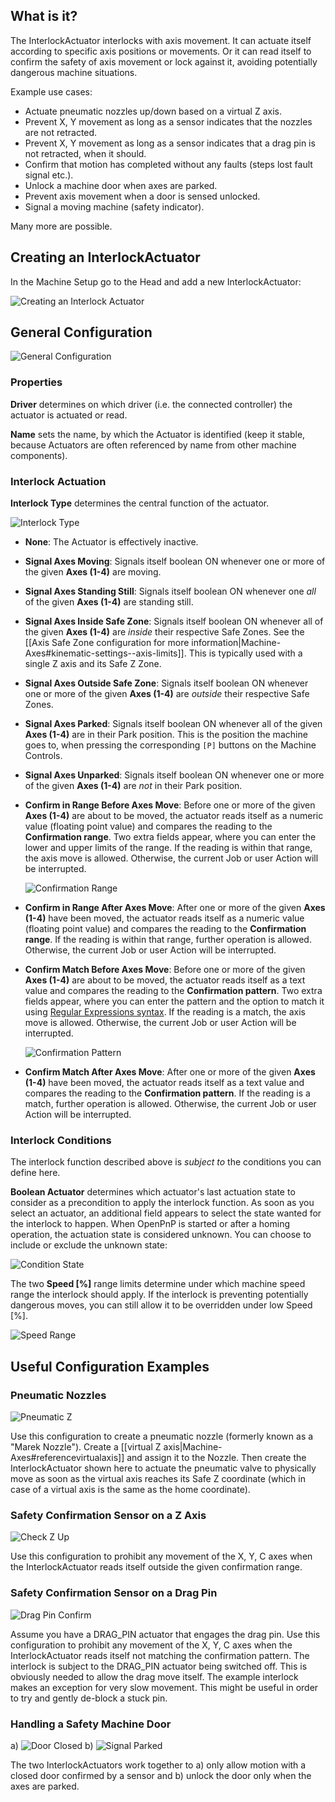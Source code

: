 ## What is it?
The InterlockActuator interlocks with axis movement. It can actuate itself according to specific axis positions or movements. Or it can read itself to confirm the safety of axis movement or lock against it, avoiding potentially dangerous machine situations. 

Example use cases:
* Actuate pneumatic nozzles up/down based on a virtual Z axis. 
* Prevent X, Y movement as long as a sensor indicates that the nozzles are not retracted.
* Prevent X, Y movement as long as a sensor indicates that a drag pin is not retracted, when it should.
* Confirm that motion has completed without any faults (steps lost fault signal etc.).
* Unlock a machine door when axes are parked. 
* Prevent axis movement when a door is sensed unlocked. 
* Signal a moving machine (safety indicator).

Many more are possible.

## Creating an InterlockActuator
In the Machine Setup go to the Head and add a new InterlockActuator:

![Creating an Interlock Actuator](https://user-images.githubusercontent.com/9963310/98390153-482ab700-2055-11eb-9ca5-557f82dd2e91.png)

## General Configuration 

![General Configuration](https://user-images.githubusercontent.com/9963310/98390535-cc7d3a00-2055-11eb-9095-ec8ac97056bf.png)

### Properties

**Driver** determines on which driver (i.e. the connected controller) the actuator is actuated or read. 

**Name** sets the name, by which the Actuator is identified (keep it stable, because Actuators are often referenced by name from other machine components). 

### Interlock Actuation

**Interlock Type** determines the central function of the actuator. 

![Interlock Type](https://user-images.githubusercontent.com/9963310/98391311-c471ca00-2056-11eb-88ce-85f303b3f158.png)

* **None**: The Actuator is effectively inactive.

* **Signal Axes Moving**: Signals itself boolean ON whenever one or more of the given **Axes (1-4)** are moving. 

* **Signal Axes Standing Still**: Signals itself boolean ON whenever one _all_ of the given **Axes (1-4)** are standing still. 

* **Signal Axes Inside Safe Zone**: Signals itself boolean ON whenever all of the given **Axes (1-4)** are _inside_ their respective Safe Zones. See the [[Axis Safe Zone configuration for more information|Machine-Axes#kinematic-settings--axis-limits]]. This is typically used with a single Z axis and its Safe Z Zone. 

* **Signal Axes Outside Safe Zone**: Signals itself boolean ON whenever one or more of the given **Axes (1-4)** are _outside_ their respective Safe Zones. 

* **Signal Axes Parked**: Signals itself boolean ON whenever all of the given **Axes (1-4)** are in their Park position. This is the position the machine goes to, when pressing the corresponding `[P]` buttons on the Machine Controls. 

* **Signal Axes Unparked**: Signals itself boolean ON whenever one or more of the given **Axes (1-4)** are _not_ in their Park position.  

* **Confirm in Range Before Axes Move**: Before one or more of the given **Axes (1-4)** are about to be moved, the actuator reads itself as a numeric value (floating point value) and compares the reading to the **Confirmation range**. Two extra fields appear, where you can enter the lower and upper limits of the range. If the reading is within that range, the axis move is allowed. Otherwise, the current Job or user Action will be interrupted. 

  ![Confirmation Range](https://user-images.githubusercontent.com/9963310/98393188-3ba85d80-2059-11eb-92d2-623cb08cd226.png)

* **Confirm in Range After Axes Move**: After one or more of the given **Axes (1-4)** have been moved, the actuator reads itself as a numeric value (floating point value) and compares the reading to the **Confirmation range**. If the reading is within that range, further operation is allowed. Otherwise, the current Job or user Action will be interrupted. 

* **Confirm Match Before Axes Move**: Before one or more of the given **Axes (1-4)** are about to be moved, the actuator reads itself as a text value and compares the reading to the **Confirmation pattern**. Two extra fields appear, where you can enter the pattern and the option to match it using [Regular Expressions syntax](https://en.wikipedia.org/wiki/Regular_expression). If the reading is a match, the axis move is allowed. Otherwise, the current Job or user Action will be interrupted. 

  ![Confirmation Pattern](https://user-images.githubusercontent.com/9963310/98394542-38ae6c80-205b-11eb-990e-48aea81dd7d6.png)

* **Confirm Match After Axes Move**: After one or more of the given **Axes (1-4)** have been moved, the actuator reads itself as a text value and compares the reading to the **Confirmation pattern**. If the reading is a match, further operation is allowed. Otherwise, the current Job or user Action will be interrupted. 

### Interlock Conditions

The interlock function described above is _subject to_ the conditions you can define here. 

**Boolean Actuator** determines which actuator's last actuation state to consider as a precondition to apply the interlock function. As soon as you select an actuator, an additional field appears to select the state wanted for the interlock to happen. When OpenPnP is started or after a homing operation, the actuation state is considered unknown. You can choose to include or exclude the unknown state:  

![Condition State](https://user-images.githubusercontent.com/9963310/98395354-6ba53000-205c-11eb-8624-ba4791171ea9.png)

The two **Speed [%]** range limits determine under which machine speed range the interlock should apply. If the interlock is preventing potentially dangerous moves, you can still allow it to be overridden under low Speed [%]. 

![Speed Range](https://user-images.githubusercontent.com/9963310/98395737-fd14a200-205c-11eb-8291-afe001405e9e.png)

## Useful Configuration Examples

### Pneumatic Nozzles

![Pneumatic Z](https://user-images.githubusercontent.com/9963310/98396119-89bf6000-205d-11eb-879d-a108bef3e59b.png)

Use this configuration to create a pneumatic nozzle (formerly known as a "Marek Nozzle"). Create a [[virtual Z axis|Machine-Axes#referencevirtualaxis]] and assign it to the Nozzle. Then create the InterlockActuator shown here to actuate the pneumatic valve to physically move as soon as the virtual axis reaches its Safe Z coordinate (which in case of a virtual axis is the same as the home coordinate).

### Safety Confirmation Sensor on a Z Axis

![Check Z Up](https://user-images.githubusercontent.com/9963310/98396529-2550d080-205e-11eb-9fd5-ee2ac5b7b102.png)

Use this configuration to prohibit any movement of the X, Y, C axes when the InterlockActuator reads itself outside the given confirmation range. 

### Safety Confirmation Sensor on a Drag Pin

![Drag Pin Confirm](https://user-images.githubusercontent.com/9963310/98399736-29cbb800-2063-11eb-8ff3-57e94c8a3d78.png)

Assume you have a DRAG_PIN actuator that engages the drag pin. Use this configuration to prohibit any movement of the X, Y, C axes when the InterlockActuator reads itself not matching the confirmation pattern. The interlock is subject to the DRAG_PIN actuator being switched off. This is obviously needed to allow the drag move itself. The example interlock makes an exception for very slow movement. This might be useful in order to try and gently de-block a stuck pin. 

### Handling a Safety Machine Door

a) ![Door Closed](https://user-images.githubusercontent.com/9963310/98400604-96938200-2064-11eb-9777-342bbcbebb66.png)
 b) ![Signal Parked](https://user-images.githubusercontent.com/9963310/98400561-824f8500-2064-11eb-8b07-e804a64ea16f.png)

The two InterlockActuators work together to a) only allow motion with a closed door confirmed by a sensor and b) unlock the door only when the axes are parked.  

